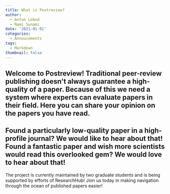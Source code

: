 ```yaml
---
title: What is Postreview?
author:
  - Anton Lebed
  - Nami Sunami
date: '2021-01-01'
categories:
  - Annoucements
tags:
  - Markdown
thumbnail: False
---
```


Welcome to **Postreview**!
Traditional peer-review publishing doesn't always guarantee a high-quality of a paper. Because of this we need a system where experts can evaluate papers in their field.
Here you can share your opinion on the papers you have read. 
---
Found a particularly low-quality paper in a high-profile journal? We would like to hear about that! 
Found a fantastic paper and wish more scientists would read this overlooked gem? We would **love** to hear about that!
---
The project is currently maintained by two graduate students and is being supported by efforts of ResearchHub!
Join us today in making navigation through the ocean of published papers easier!
